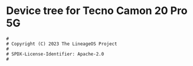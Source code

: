# Device tree for Tecno Camon 20 Pro 5G

```
#
# Copyright (C) 2023 The LineageOS Project
#
# SPDX-License-Identifier: Apache-2.0
#
```
